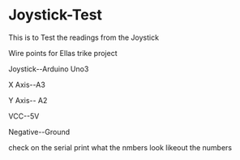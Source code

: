 # Joystick-Test
This is to Test the readings from the Joystick


Wire points for Ellas trike project		
		
		      
Joystick--Arduino Uno3	
		
X Axis--A3

Y Axis-- A2

VCC--5V

Negative--Ground

check on the serial print what the nmbers look likeout the numbers
